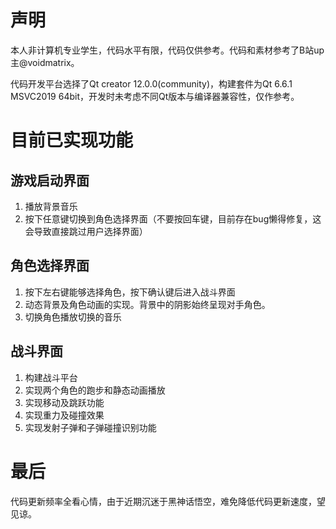 # 声明

本人非计算机专业学生，代码水平有限，代码仅供参考。代码和素材参考了B站up主@voidmatrix。

代码开发平台选择了Qt creator 12.0.0(community)，构建套件为Qt 6.6.1 MSVC2019 64bit，开发时未考虑不同Qt版本与编译器兼容性，仅作参考。

# 目前已实现功能

## 游戏启动界面

1. 播放背景音乐
2. 按下任意键切换到角色选择界面（不要按回车键，目前存在bug懒得修复，这会导致直接跳过用户选择界面）

## 角色选择界面

1. 按下左右键能够选择角色，按下确认键后进入战斗界面
2. 动态背景及角色动画的实现。背景中的阴影始终呈现对手角色。
3. 切换角色播放切换的音乐

## 战斗界面

1. 构建战斗平台
2. 实现两个角色的跑步和静态动画播放
3. 实现移动及跳跃功能
4. 实现重力及碰撞效果
5. 实现发射子弹和子弹碰撞识别功能



# 最后

代码更新频率全看心情，由于近期沉迷于黑神话悟空，难免降低代码更新速度，望见谅。